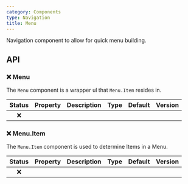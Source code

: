 ```yaml
---
category: Components
type: Navigation
title: Menu
---
```


Navigation component to allow for quick menu building.

## API

### ❌ Menu

The `Menu` component is a wrapper ul that `Menu.Item` resides in.

| Status | Property | Description | Type | Default | Version |
| :----: | -------- | ----------- | ---- | ------- | ------- |
|   ❌   |          |             |      |         |         |

### ❌ Menu.Item

The `Menu.Item` component is used to determine Items in a Menu.

| Status | Property | Description | Type | Default | Version |
| :----: | -------- | ----------- | ---- | ------- | ------- |
|   ❌   |          |             |      |         |         |
